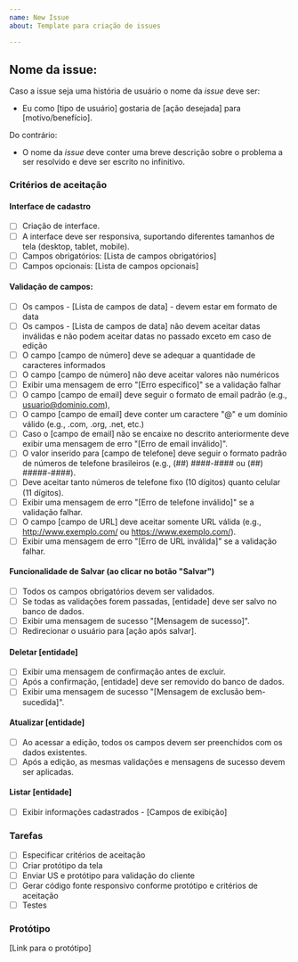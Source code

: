 ```yaml
---
name: New Issue
about: Template para criação de issues

---
```


## Nome da issue:
Caso a issue seja uma história de usuário o nome da *issue* deve ser:
- Eu como [tipo de usuário] gostaria de [ação desejada] para [motivo/benefício].

Do contrário:
- O nome da *issue* deve conter uma breve descrição sobre o problema a ser resolvido e deve ser escrito no infinitivo.

### Critérios de aceitação 

#### Interface de cadastro
- [ ] Criação de interface.
- [ ] A interface deve ser responsiva, suportando diferentes tamanhos de tela (desktop, tablet, mobile).
- [ ] Campos obrigatórios: [Lista de campos obrigatórios]
- [ ] Campos opcionais: [Lista de campos opcionais]

#### Validação de campos:
- [ ] Os campos - [Lista de campos de data] - devem estar em formato de data
- [ ] Os campos - [Lista de campos de data] não devem aceitar datas inválidas e não podem aceitar datas no passado exceto em caso de edição
- [ ] O campo [campo de número] deve se adequar a quantidade de caracteres informados
- [ ] O campo [campo de número] não deve aceitar valores não numéricos
- [ ] Exibir uma mensagem de erro "[Erro específico]" se a validação falhar
- [ ] O campo [campo de email] deve seguir o formato de email padrão (e.g., usuario@dominio.com), 
- [ ] O campo [campo de email] deve conter um caractere "@" e um domínio válido (e.g., .com, .org, .net, etc.)
- [ ] Caso o [campo de email] não se encaixe no descrito anteriormente deve exibir uma mensagem de erro "[Erro de email inválido]".
- [ ] O valor inserido para [campo de telefone] deve seguir o formato padrão de números de telefone brasileiros (e.g., (##) ####-#### ou (##) #####-####).
- [ ] Deve aceitar tanto números de telefone fixo (10 dígitos) quanto celular (11 dígitos).
- [ ] Exibir uma mensagem de erro "[Erro de telefone inválido]" se a validação falhar.
- [ ] O campo [campo de URL] deve aceitar somente URL válida (e.g., http://www.exemplo.com/ ou https://www.exemplo.com/).
- [ ] Exibir uma mensagem de erro "[Erro de URL inválida]" se a validação falhar.

#### Funcionalidade de Salvar (ao clicar no botão "Salvar")
- [ ] Todos os campos obrigatórios devem ser validados.
- [ ] Se todas as validações forem passadas, [entidade] deve ser salvo no banco de dados.
- [ ] Exibir uma mensagem de sucesso "[Mensagem de sucesso]".
- [ ] Redirecionar o usuário para [ação após salvar].

#### Deletar [entidade]
- [ ] Exibir uma mensagem de confirmação antes de excluir.
- [ ] Após a confirmação, [entidade] deve ser removido do banco de dados.
- [ ] Exibir uma mensagem de sucesso "[Mensagem de exclusão bem-sucedida]".

#### Atualizar [entidade]
- [ ] Ao acessar a edição, todos os campos devem ser preenchidos com os dados existentes.
- [ ] Após a edição, as mesmas validações e mensagens de sucesso devem ser aplicadas.

#### Listar [entidade]
- [ ] Exibir informações cadastrados - [Campos de exibição]

### Tarefas
- [ ] Especificar critérios de aceitação
- [ ] Criar protótipo da tela 
- [ ] Enviar US e protótipo para validação do cliente
- [ ] Gerar código fonte responsivo conforme protótipo e critérios de aceitação
- [ ] Testes

### Protótipo
[Link para o protótipo]
